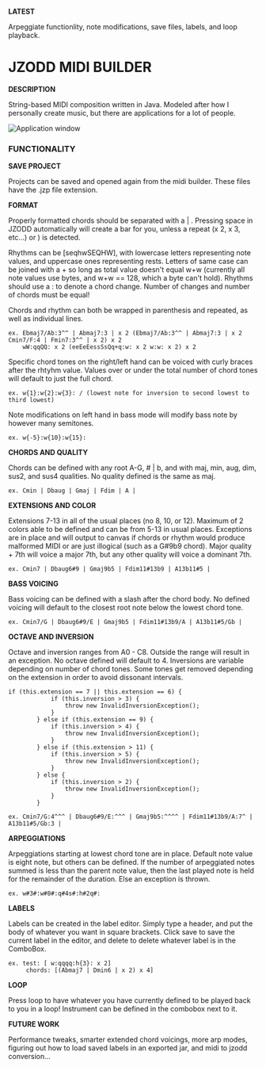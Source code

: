 **LATEST**

Arpeggiate functionlity, note modifications, save files, labels, and loop playback.

<h1>JZODD MIDI BUILDER</h1>

**DESCRIPTION**

String-based MIDI composition written in Java. Modeled after how I personally create music, but there are applications for a lot of people. 

![Application window](https://i.imgur.com/AhtcT1R.png)

<h3>FUNCTIONALITY</h3>

**SAVE PROJECT**

Projects can be saved and opened again from the midi builder. These files have the .jzp file extension.

**FORMAT**

Properly formatted chords should be separated with a | . Pressing space in JZODD automatically will create a bar for you, unless a repeat (x 2, x 3, etc...) or ) is detected.

Rhythms can be [seqhwSEQHW], with lowercase letters representing note values, and uppercase ones representing rests. Letters of same case can be joined with a + so long as total value doesn't equal w+w (currently all note values use bytes, and w+w == 128, which a byte can't hold). Rhythms should use a : to denote a chord change. Number of changes and number of chords must be equal!

Chords and rhythm can both be wrapped in parenthesis and repeated, as well as individual lines.

	ex. Ebmaj7/Ab:3^^ | Abmaj7:3 | x 2 (Ebmaj7/Ab:3^^ | Abmaj7:3 | x 2 Cmin7/F:4 | Fmin7:3^^ | x 2) x 2
		wW:qqQQ: x 2 (eeEeEessSsQq+q:w: x 2 w:w: x 2) x 2
		
Specific chord tones on the right/left hand can be voiced with curly braces after the rhtyhm value. Values over or under the total number of chord tones will default to just the full chord.

	ex. w{1}:w{2}:w{3}: / (lowest note for inversion to second lowest to third lowest)
	
Note modifications on left hand in bass mode will modify bass note by however many semitones.

	ex. w{-5}:w{10}:w{15}:

**CHORDS AND QUALITY**

Chords can be defined with any root A-G, # | b, and with maj, min, aug, dim, sus2, and sus4 qualities. No quality defined is the same as maj.

	ex. Cmin | Dbaug | Gmaj | Fdim | A |

**EXTENSIONS AND COLOR**

Extensions 7-13 in all of the usual places (no 8, 10, or 12). Maximum of 2 colors able to be defined and can be from 5-13 in usual places. Exceptions are in place and will output to canvas if chords or rhythm would produce malformed MIDI or are just illogical (such as a G#9b9 chord). Major quality + 7th will voice a major 7th, but any other quality will voice a dominant 7th.

	ex. Cmin7 | Dbaug6#9 | Gmaj9b5 | Fdim11#13b9 | A13b11#5 |

**BASS VOICING**

Bass voicing can be defined with a slash after the chord body. No defined voicing will default to the closest root note below the lowest chord tone.

	ex. Cmin7/G | Dbaug6#9/E | Gmaj9b5 | Fdim11#13b9/A | A13b11#5/Gb |
	
**OCTAVE AND INVERSION**

Octave and inversion ranges from A0 - C8. Outside the range will result in an exception. No octave defined will default to 4. Inversions are variable depending on number of chord tones. Some tones get removed depending on the extension in order to avoid dissonant intervals.

	if (this.extension == 7 || this.extension == 6) {
				if (this.inversion > 3) {
					throw new InvalidInversionException();
				}
			} else if (this.extension == 9) {
				if (this.inversion > 4) {
					throw new InvalidInversionException();
				}
			} else if (this.extension > 11) {
				if (this.inversion > 5) {
					throw new InvalidInversionException();
				}
			} else {
				if (this.inversion > 2) {
					throw new InvalidInversionException();
				}
			}
		
	ex. Cmin7/G:4^^^ | Dbaug6#9/E:^^^ | Gmaj9b5:^^^^ | Fdim11#13b9/A:7^ | A13b11#5/Gb:3 |

**ARPEGGIATIONS**

Arpeggiations starting at lowest chord tone are in place. Default note value is eight note, but others can be defined. If the number of arpeggiated notes summed is less than the parent note value, then the last played note is held for the remainder of the duration. Else an exception is thrown.

	ex. w#3#:w#8#:q#4s#:h#2q#:

**LABELS**

Labels can be created in the label editor. Simply type a header, and put the body of whatever you want in square brackets. Click save to save the current label in the editor, and delete to delete whatever label is in the ComboBox. 

	ex. test: [ w:qqqq:h{3}: x 2]
		 chords: [(Abmaj7 | Dmin6 | x 2) x 4] 
		 
**LOOP**

Press loop to have whatever you have currently defined to be played back to you in a loop! Instrument can be defined in the combobox next to it.

**FUTURE WORK**

Performance tweaks, smarter extended chord voicings, more arp modes, figuring out how to load saved labels in an exported jar, and midi to jzodd conversion...